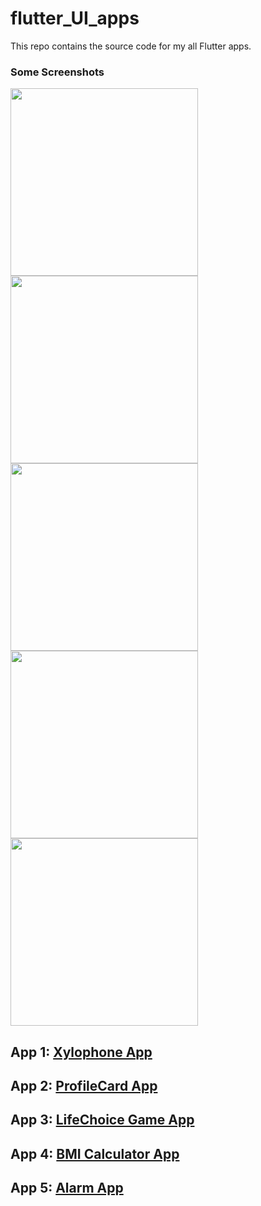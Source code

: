 # flutter_UI_apps
This repo contains the source code for my all Flutter apps.

### Some Screenshots
<img src="https://github.com/VeNOM4171/flutter_UI_apps/blob/main/screenshots/Screenshot_20201229-201757.png" height="300em"><img src="https://github.com/VeNOM4171/flutter_UI_apps/blob/main/screenshots/Screenshot_20201229-201712.png" height="300em"><img src="https://github.com/VeNOM4171/flutter_UI_apps/blob/main/screenshots/Screenshot_20201229-201600.png" height="300em">
<img src="https://github.com/VeNOM4171/flutter_UI_apps/blob/main/screenshots/Screenshot_20201229-201643.png" height="300em"><img src="https://github.com/VeNOM4171/flutter_UI_apps/blob/main/screenshots/Screenshot_20201229-201521.png" height="300em" />

## App 1: [Xylophone App](https://github.com/VeNOM4171/flutter_UI_apps/tree/main/xylophone_app)

## App 2: [ProfileCard App](https://github.com/VeNOM4171/flutter_UI_apps/tree/main/profile_card_app)

## App 3: [LifeChoice Game App](https://github.com/VeNOM4171/flutter_UI_apps/tree/main/life_choice_game)

## App 4: [BMI Calculator App](https://github.com/VeNOM4171/flutter_UI_apps/tree/main/bmi_calculator_app)

## App 5: [Alarm App](https://github.com/VeNOM4171/flutter_UI_apps/tree/main/custom_alarm_app)